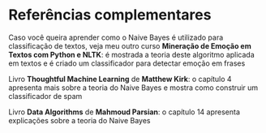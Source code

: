 # Referências complementares

Caso você queira aprender como o Naive Bayes é utilizado para classificação de textos, veja meu outro curso **Mineração de Emoção em Textos com Python e NLTK**: é mostrada a teoria deste algoritmo aplicada em textos e é criado um classificador para detectar emoção em frases

Livro **Thoughtful Machine Learning** de **Matthew Kirk**: o capítulo 4 apresenta mais sobre a teoria do Naive Bayes e mostra como construir um classificador de spam

Livro **Data Algorithms** de **Mahmoud Parsian**: o capítulo 14 apresenta explicações sobre a teoria do Naive Bayes
